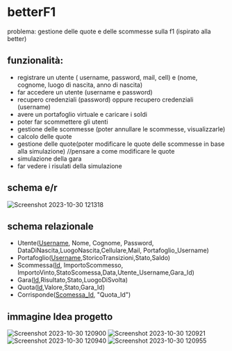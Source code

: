 # betterF1

problema: gestione delle quote e delle scommesse sulla f1 (ispirato alla better)

## funzionalità:
- registrare un utente ( username, password, mail, cell) e (nome, cognome, luogo di nascita, anno di nascita)
- far accedere un utente (username e password)
- recupero credenziali (password) oppure recupero credenziali (username) 
- avere un portafoglio virtuale e caricare i soldi
- poter far scommettere gli utenti
- gestione delle scommesse (poter annullare le scommesse, visualizzarle)
- calcolo delle quote
- gestione delle quote(poter modificare le quote delle scommesse in base alla simulazione) //pensare a come modificare le quote
- simulazione della gara
- far vedere i risulati della simulazione

## schema e/r
![Screenshot 2023-10-30 121318](https://github.com/nicolabresciani/betterF1/assets/101709282/f5f7789b-c040-4716-be11-6becd4a92ea4)




## schema relazionale
 - Utente(<ins>Username</ins>, Nome, Cognome, Password, DataDiNascita,LuogoNascita,Cellulare,Mail, Portafoglio_Username)
 - Portafoglio(<ins>Username</ins>,StoricoTransizioni,Stato,Saldo)
 - Scommessa(<ins>Id</ins>, ImportoScommesso, ImportoVinto,StatoScomessa,Data,Utente_Username,Gara_Id)
 - Gara(<ins>Id</ins>,Risultato,Stato,LuogoDiSvolta)
 - Quota(<ins>Id</ins>,Valore,Stato,Gara_Id)
 - Corrisponde(<ins>Scomessa_Id</ins>, "Quota_Id")


## immagine Idea progetto

![Screenshot 2023-10-30 120900](https://github.com/nicolabresciani/betterF1/assets/101709282/cca38373-e7b8-4f6c-86ba-9b8300813c21)
![Screenshot 2023-10-30 120921](https://github.com/nicolabresciani/betterF1/assets/101709282/f58d0515-d352-4f97-ae74-03e3264ae6a1)
![Screenshot 2023-10-30 120940](https://github.com/nicolabresciani/betterF1/assets/101709282/e7c852b6-d424-4a84-a4da-c48dbccdb06e)
![Screenshot 2023-10-30 120955](https://github.com/nicolabresciani/betterF1/assets/101709282/5b039b06-2973-4812-b1b2-109cf659649d)
